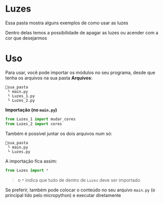 # Luzes
Essa pasta mostra alguns exemplos de como usar as luzes

Dentro delas temos a possibilidade de apagar as luzes ou acender com a cor que desejarmos

# Uso
Para usar, você pode importar os módulos no seu programa, desde que tenha os arquivos na sua pasta
**Arquivos**:
```
📂sua_pasta
 └ main.py
 └ Luzes_1.py
 └ Luzes_2.py
```
**Importação (no `main.py`)**
```python
from Luzes_1 import mudar_cores
from Luzes_2 import cores
```
Também é possível juntar os dois arquivos num só:
```
📂sua_pasta
 └ main.py
 └ Luzes.py
```
A importação fica assim:
```python
from Luzes import *
```
> o `*` indica que tudo de dentro de `Luzes` deve ser importado

Se preferir, também pode colocar o conteúdo no seu arquivo `main.py` (o principal lido pelo micropython) e executar diretamente
